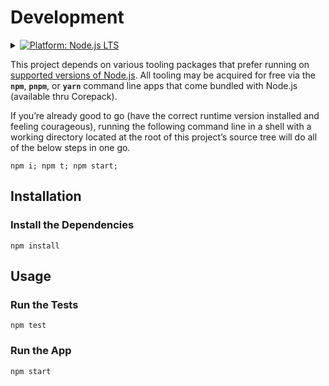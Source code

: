 # Development

<details id="platform--node-js-lts">
	<summary>
		<a
			href="#platform--node-js-lts"
			title="Platform: Node.js LTS">
			<img
				src="https://img.shields.io/badge/Node.js-LTS-black?logo=Node.js&logoColor=lightgreen&color=2a2a2a&labelColor=black"
				alt="Platform: Node.js LTS" />
		</a>
	</summary>
	<div align="left">
		<br />
		<a
			target="_blank"
			title="Node.js Release Schedule"
			href="https://github.com/nodejs/release#release-schedule">
			<strong>Supported Node.js Environments</strong>
		</a><br /><br />

- [ ] v12：Erbium (Er)
- [x] v14：Fermium (Fm)
- [x] v16：Gallium (Ga)
- [x] v18：Hydrogen (H) <!-- TODO
- [x] v20: Iron (Fe) -->

	</div>
</details>

This project depends on various tooling packages that prefer running on
[supported versions of Node.js](#platform--node-js-lts). All tooling may
be acquired for free via the **`npm`**, **`pnpm`**, or **`yarn`** command
line apps that come bundled with Node.js (available thru Corepack).

If you’re already good to go (have the correct runtime version installed and
feeling courageous), running the following command line in a shell with a
working directory located at the root of this project’s source tree will do all
of the below steps in one go.

```console
npm i; npm t; npm start;
```

## Installation

### Install the Dependencies

```console
npm install
```

## Usage

### Run the Tests

```console
npm test
```

### Run the App

```console
npm start
```
